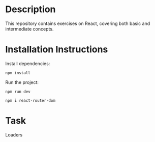 # Description

This repository contains exercises on React, covering both basic and intermediate concepts.

# Installation Instructions

Install dependencies:

`npm install`

Run the project:

`npm run dev`

`npm i react-router-dom`

# Task

Loaders
